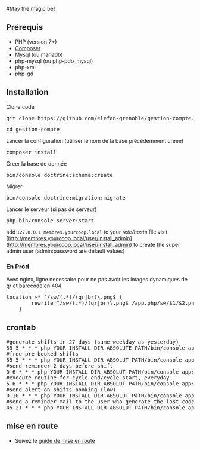 #May the magic be!

## Prérequis

* PHP (version 7+)
* [Composer](https://getcomposer.org/)
* Mysql (ou mariadb)
* php-mysql (ou php-pdo_mysql)
* php-xml
* php-gd

## Installation

Clone code
<pre>git clone https://github.com/elefan-grenoble/gestion-compte.git</pre>
<pre>cd gestion-compte</pre>
Lancer la configuration (utiliser le nom de la base précédemment créée)
<pre>composer install</pre>
Creer la base de donnée
<pre>bin/console doctrine:schema:create</pre>
Migrer
<pre>bin/console doctrine:migration:migrate</pre>
Lancer le serveur (si pas de serveur)
<pre>php bin/console server:start</pre>
add ``127.0.0.1 membres.yourcoop.local`` to your _/etc/hosts_ file
visit [http://membres.yourcoop.local/user/install_admin](http://membres.yourcoop.local/user/install_admin) to create the super admin user (admin:password are default values)


### En Prod
Avec nginx, ligne necessaire pour ne pas avoir les images dynamiques de qr et barecode en 404 
<pre>location ~* ^/sw/(.*)/(qr|br)\.png$ {
		rewrite ^/sw/(.*)/(qr|br)\.png$ /app.php/sw/$1/$2.png last;
	}
</pre>


## <a name="crontab"></a>crontab

<pre>
#generate shifts in 27 days (same weekday as yesterday)
55 5 * * * php YOUR_INSTALL_DIR_ABSOLUTE_PATH/bin/console app:shift:generate $(date -d "+27 days" +\%Y-\%m-\%d)
#free pre-booked shifts
55 5 * * * php YOUR_INSTALL_DIR_ABSOLUT_PATH/bin/console app:shift:free $(date -d "+21 days" +\%Y-\%m-\%d)
#send reminder 2 days before shift
0 6 * * * php YOUR_INSTALL_DIR_ABSOLUT_PATH/bin/console app:shift:reminder $(date -d "+2 days" +\%Y-\%m-\%d)
#execute routine for cycle_end/cycle_start, everyday
5 6 * * * php YOUR_INSTALL_DIR_ABSOLUT_PATH/bin/console app:user:cycle_start
#send alert on shifts booking (low)
0 10 * * * php YOUR_INSTALL_DIR_ABSOLUT_PATH/bin/console app:shift:send_alerts $(date -d "+2 days" +\%Y-\%m-\%d) 1
#send a reminder mail to the user who generate the last code but did not validate the change.
45 21 * * * php YOUR_INSTALL_DIR_ABSOLUT_PATH/bin/console app:code:verify_change --last_run 24
</pre>

## mise en route

* Suivez le [guide de mise en route](start.md)
